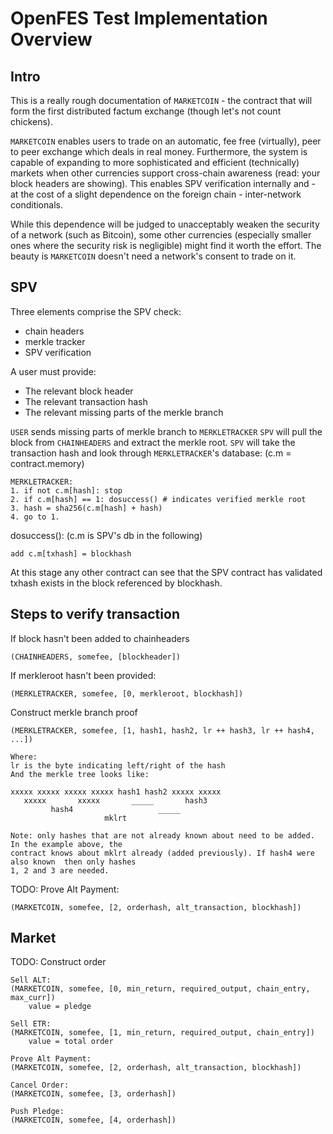 # OpenFES Test Implementation Overview

## Intro

This is a really rough documentation of `MARKETCOIN` - the contract that will form
the first distributed factum exchange (though let's not count chickens).

`MARKETCOIN` enables users to trade on an automatic, fee free (virtually), peer to peer
exchange which deals in real money. Furthermore, the system is capable of expanding to 
more sophisticated and efficient (technically) markets when other currencies support 
cross-chain awareness (read: your block headers are showing). This enables SPV verification
internally and - at the cost of a slight dependence on the foreign chain - inter-network
conditionals.

While this dependence will be judged to unacceptably weaken the security of a network 
(such as Bitcoin), some other currencies (especially smaller ones where the security risk 
is negligible) might find it worth the effort. The beauty is `MARKETCOIN` doesn't need
a network's consent to trade on it.

## SPV

Three elements comprise the SPV check:

* chain headers 
* merkle tracker 
* SPV verification 

A user must provide:

* The relevant block header
* The relevant transaction hash
* The relevant missing parts of the merkle branch

`USER` sends missing parts of merkle branch to `MERKLETRACKER`
`SPV` will pull the block from `CHAINHEADERS` and extract the merkle root.
`SPV` will take the transaction hash and look through `MERKLETRACKER`'s database: 
(c.m = contract.memory)

	MERKLETRACKER:
	1. if not c.m[hash]: stop
	2. if c.m[hash] == 1: dosuccess() # indicates verified merkle root
	3. hash = sha256(c.m[hash] + hash)
	4. go to 1.

dosuccess(): (c.m is SPV's db in the following)

	add c.m[txhash] = blockhash
	
At this stage any other contract can see that the SPV contract has validated txhash exists 
in the block referenced by blockhash.

## Steps to verify transaction

If block hasn't been added to chainheaders
	
	(CHAINHEADERS, somefee, [blockheader])

If merkleroot hasn't been provided:
	
	(MERKLETRACKER, somefee, [0, merkleroot, blockhash])

Construct merkle branch proof
	
	(MERKLETRACKER, somefee, [1, hash1, hash2, lr ++ hash3, lr ++ hash4, ...])

	Where:
	lr is the byte indicating left/right of the hash
	And the merkle tree looks like:

	xxxxx xxxxx xxxxx xxxxx hash1 hash2 xxxxx xxxxx
	   xxxxx       xxxxx       _____       hash3
			 hash4                   _____
						 mklrt
						 
	Note: only hashes that are not already known about need to be added. In the example above, the 
	contract knows about mklrt already (added previously). If hash4 were also known  then only hashes
	1, 2 and 3 are needed.

TODO: Prove Alt Payment:

	(MARKETCOIN, somefee, [2, orderhash, alt_transaction, blockhash])
	
## Market
	
TODO: Construct order
	
	Sell ALT:
	(MARKETCOIN, somefee, [0, min_return, required_output, chain_entry, max_curr])
		value = pledge
		
	Sell ETR:
	(MARKETCOIN, somefee, [1, min_return, required_output, chain_entry])
		value = total order
		
	Prove Alt Payment:
	(MARKETCOIN, somefee, [2, orderhash, alt_transaction, blockhash])
		
	Cancel Order:
	(MARKETCOIN, somefee, [3, orderhash])
	
	Push Pledge:
	(MARKETCOIN, somefee, [4, orderhash])
		
	
